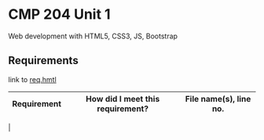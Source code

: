 # CMP 204 Unit 1

Web development with HTML5, CSS3, JS, Bootstrap

## Requirements

link to [req.hmtl](https://github.com/benfleuty/cmp204u1/blob/master/req.html)

| Requirement | How did I meet this requirement? | File name(s), line no. |
| ----------- | -------------------------------- | ---------------------- |


|
